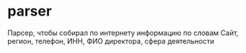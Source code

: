 # parser
Парсер, чтобы собирал по интернету информацию по словам
Сайт, регион, телефон, 
ИНН, ФИО директора, сфера деятельности
